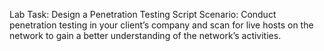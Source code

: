 Lab Task: Design a Penetration Testing Script 
Scenario: Conduct penetration testing in your client’s company and scan for live hosts on the 
network to gain a better understanding of the network’s activities. 
